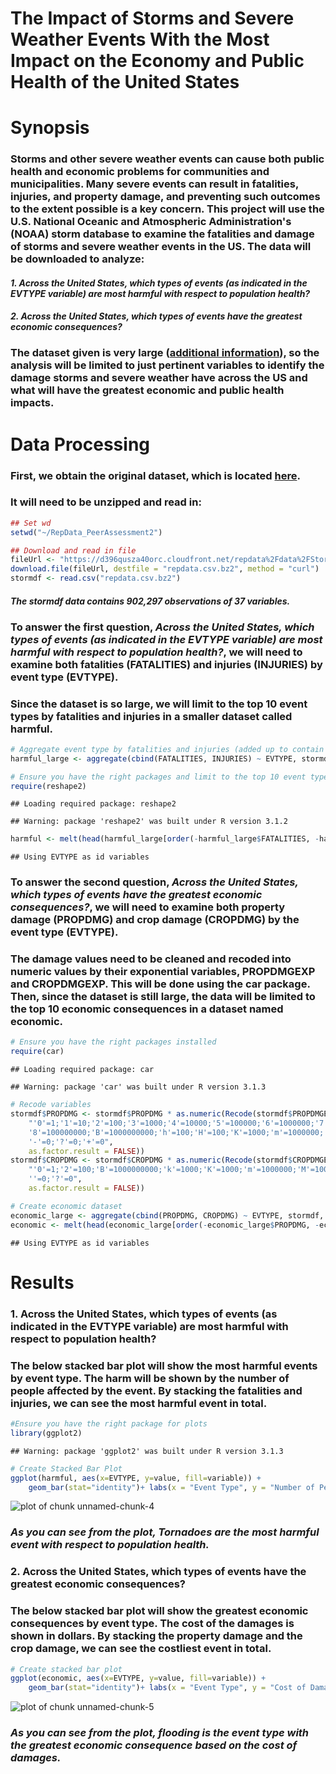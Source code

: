 The Impact of Storms and Severe Weather Events With the Most Impact on the Economy and Public Health of the United States
========================================================

# Synopsis
### Storms and other severe weather events can cause both public health and economic problems for communities and municipalities. Many severe events can result in fatalities, injuries, and property damage, and preventing such outcomes to the extent possible is a key concern.  This project will use the U.S. National Oceanic and Atmospheric Administration's (NOAA) storm database to examine the fatalities and damage of storms and severe weather events in the US. The data will be downloaded to analyze:

#### *1. Across the United States, which types of events (as indicated in the EVTYPE variable) are most harmful with respect to population health?*

#### *2. Across the United States, which types of events have the greatest economic consequences?*

### The dataset given is very large ([additional information](https://d396qusza40orc.cloudfront.net/repdata%2Fpeer2_doc%2Fpd01016005curr.pdf)), so the analysis will be limited to just pertinent variables to identify the damage storms and severe weather have across the US and what will have the greatest economic and public health impacts.

# Data Processing
### First, we obtain the original dataset, which is located [here](https://d396qusza40orc.cloudfront.net/repdata%2Fdata%2FStormData.csv.bz2).

### It will need to be unzipped and read in:

```r
## Set wd
setwd("~/RepData_PeerAssessment2")

## Download and read in file
fileUrl <- "https://d396qusza40orc.cloudfront.net/repdata%2Fdata%2FStormData.csv.bz2"
download.file(fileUrl, destfile = "repdata.csv.bz2", method = "curl")
stormdf <- read.csv("repdata.csv.bz2")
```

#### *The stormdf data contains 902,297 observations of 37 variables.*

### To answer the first question, *Across the United States, which types of events (as indicated in the EVTYPE variable) are most harmful with respect to population health?*, we will need to examine both fatalities (FATALITIES) and injuries (INJURIES) by event type (EVTYPE).

### Since the dataset is so large, we will limit to the top 10 event types by fatalities and injuries in a smaller dataset called harmful.

```r
# Aggregate event type by fatalities and injuries (added up to contain 1 row per event)
harmful_large <- aggregate(cbind(FATALITIES, INJURIES) ~ EVTYPE, stormdf, sum)

# Ensure you have the right packages and limit to the top 10 event types
require(reshape2)
```

```
## Loading required package: reshape2
```

```
## Warning: package 'reshape2' was built under R version 3.1.2
```

```r
harmful <- melt(head(harmful_large[order(-harmful_large$FATALITIES, -harmful_large$INJURIES), ], 10))
```

```
## Using EVTYPE as id variables
```

### To answer the second question, *Across the United States, which types of events have the greatest economic consequences?*, we will need to examine both property damage (PROPDMG) and crop damage (CROPDMG) by the event type (EVTYPE).

### The damage values need to be cleaned and recoded into numeric values by their exponential variables, PROPDMGEXP and CROPDMGEXP.  This will be done using the car package.  Then, since the dataset is still large, the data will be limited to the top 10 economic consequences in a dataset named economic.

```r
# Ensure you have the right packages installed
require(car)
```

```
## Loading required package: car
```

```
## Warning: package 'car' was built under R version 3.1.3
```

```r
# Recode variables
stormdf$PROPDMG <- stormdf$PROPDMG * as.numeric(Recode(stormdf$PROPDMGEXP, 
    "'0'=1;'1'=10;'2'=100;'3'=1000;'4'=10000;'5'=100000;'6'=1000000;'7'=10000000;
    '8'=100000000;'B'=1000000000;'h'=100;'H'=100;'K'=1000;'m'=1000000;'M'=1000000;
    '-'=0;'?'=0;'+'=0", 
    as.factor.result = FALSE))
stormdf$CROPDMG <- stormdf$CROPDMG * as.numeric(Recode(stormdf$CROPDMGEXP, 
    "'0'=1;'2'=100;'B'=1000000000;'k'=1000;'K'=1000;'m'=1000000;'M'=1000000;
    ''=0;'?'=0", 
    as.factor.result = FALSE))

# Create economic dataset
economic_large <- aggregate(cbind(PROPDMG, CROPDMG) ~ EVTYPE, stormdf, sum)
economic <- melt(head(economic_large[order(-economic_large$PROPDMG, -economic_large$CROPDMG), ], 10))
```

```
## Using EVTYPE as id variables
```

# Results

### 1. Across the United States, which types of events (as indicated in the EVTYPE variable) are most harmful with respect to population health?
### The below stacked bar plot will show the most harmful events by event type.  The harm will be shown by the number of people affected by the event.  By stacking the fatalities and injuries, we can see the most harmful event in total. 

```r
#Ensure you have the right package for plots
library(ggplot2)
```

```
## Warning: package 'ggplot2' was built under R version 3.1.3
```

```r
# Create Stacked Bar Plot
ggplot(harmful, aes(x=EVTYPE, y=value, fill=variable)) + 
    geom_bar(stat="identity")+ labs(x = "Event Type", y = "Number of People Affected") + ggtitle("Most Harmful Events by Event Type")+ theme(axis.text.x = element_text(angle = 90, hjust = 1))
```

![plot of chunk unnamed-chunk-4](figure/unnamed-chunk-4-1.png) 
### *As you can see from the plot, Tornadoes are the most harmful event with respect to population health.*

### 2. Across the United States, which types of events have the greatest economic consequences?
### The below stacked bar plot will show the greatest economic consequences by event type.  The cost of the damages is shown in dollars.  By stacking the property damage and the crop damage, we can see the costliest event in total. 

```r
# Create stacked bar plot
ggplot(economic, aes(x=EVTYPE, y=value, fill=variable)) + 
    geom_bar(stat="identity")+ labs(x = "Event Type", y = "Cost of Damages ($)") + ggtitle("Events with the Greatest Economic Consequences")+ theme(axis.text.x = element_text(angle = 90, hjust = 1))
```

![plot of chunk unnamed-chunk-5](figure/unnamed-chunk-5-1.png) 
### *As you can see from the plot, flooding is the event type with the greatest economic consequence based on the cost of damages.*
